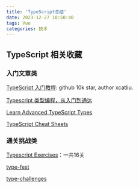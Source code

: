 ```yaml
---
title: 'TypeScript总结'
date: 2023-12-27 10:50:40
tags: Vue
categories: 技术
---
```



## TypeScript 相关收藏

### 入门文章类

[TypeScript 入门教程](https://ts.xcatliu.com/): github 10k star, author xcatliu.

[Typescript 类型编程，从入门到通达](https://mp.weixin.qq.com/s/WsldmkW2ovp-okxSY3le9g)

[Learn Advanced TypeScript Types](https://medium.com/free-code-camp/typescript-curry-ramda-types-f747e99744ab)

[TypeScript Cheat Sheets](https://www.typescriptlang.org/zh/cheatsheets)


### 通关挑战类

[Typescript Exercises](https://typescript-exercises.github.io/)：一共16关

[type-fest](https://github.com/sindresorhus/type-fest)

[type-challenges](https://github.com/type-challenges/type-challenges/)

